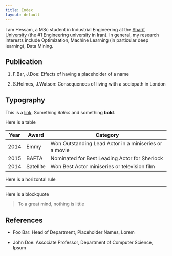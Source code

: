 ```yaml
---
title: Index
layout: default
---
```


I am Hessam, a MSc student in Industrial Engineering at the [Sharif University](http://sharif.edu) (the #1 Engineering university in Iran). In general, my research interests include Optimization, Machine Learning (in particular deep learning), Data Mining.

## Publication

1. F.Bar, J.Doe: Effects of having a placeholder of a name

2. S.Holmes, J.Watson: Consequences of living with a sociopath in London

## Typography

This is a [link](http://google.com). Something *italics* and something **bold**.

Here is a table

Year | Award | Category
-----|-------|--------
2014 | Emmy  | Won Outstanding Lead Actor in a miniseries or a movie
2015 | BAFTA | Nominated for Best Leading Actor for Sherlock
2014 | Satellite | Won Best Actor miniseries or television film

Here is a horizontal rule

---

Here is a blockquote

> To a great mind, nothing is little

## References

* Foo Bar: Head of Department, Placeholder Names, Lorem

* John Doe: Associate Professor, Department of Computer Science, Ipsum